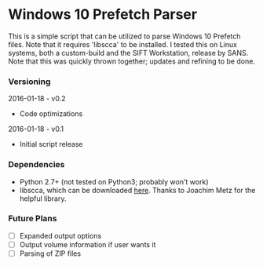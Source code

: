 # Windows 10 Prefetch Parser

This is a simple script that can be utilized to parse Windows 10 Prefetch files. Note that it requires 'libscca' to be installed. I tested this on Linux systems, both a custom-build and the SIFT Workstation, release by SANS. Note that this was quickly thrown together; updates and refining to be done.

### Versioning
2016-01-18 - v0.2

  * Code optimizations

2016-01-18 - v0.1
  
  * Initial script release

### Dependencies
  
  * Python 2.7+ (not tested on Python3; probably won't work)
  * libscca, which can be downloaded [here](https://github.com/libyal/libscca). Thanks to Joachim Metz for the helpful library.

### Future Plans
  - [ ] Expanded output options
  - [ ] Output volume information if user wants it
  - [ ] Parsing of ZIP files
